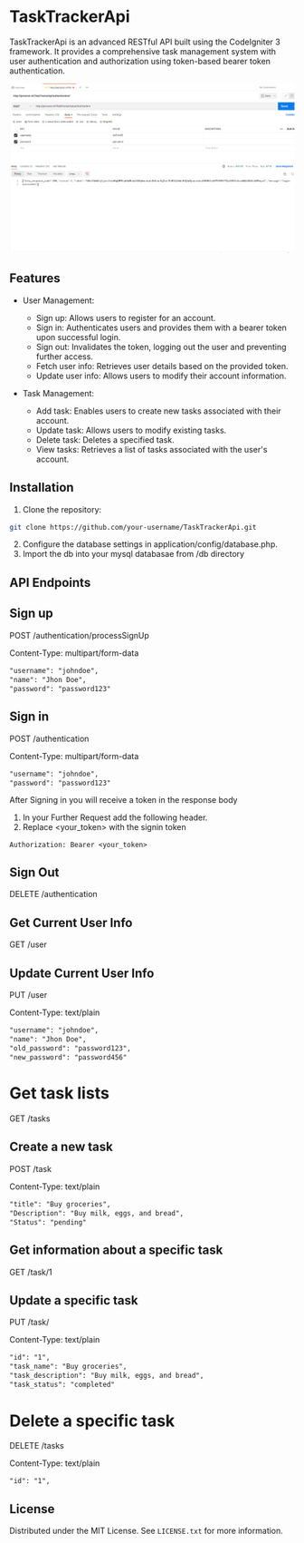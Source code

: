# TaskTrackerApi

TaskTrackerApi is an advanced RESTful API built using the CodeIgniter 3 framework. It provides a comprehensive task management system with user authentication and authorization using token-based bearer token authentication.

![Screenshot-20230513172045-1471x872.png](showcase%2FScreenshot-20230513172045-1471x872.png)

## Features

- User Management:
    - Sign up: Allows users to register for an account.
    - Sign in: Authenticates users and provides them with a bearer token upon successful login.
    - Sign out: Invalidates the token, logging out the user and preventing further access.
    - Fetch user info: Retrieves user details based on the provided token.
    - Update user info: Allows users to modify their account information.

- Task Management:
    - Add task: Enables users to create new tasks associated with their account.
    - Update task: Allows users to modify existing tasks.
    - Delete task: Deletes a specified task.
    - View tasks: Retrieves a list of tasks associated with the user's account.

## Installation

1. Clone the repository:

```bash
git clone https://github.com/your-username/TaskTrackerApi.git
```

2. Configure the database settings in application/config/database.php.
3. Import the db into your mysql databasae from /db directory


## API Endpoints

## Sign up
POST /authentication/processSignUp

Content-Type: multipart/form-data
```
"username": "johndoe",
"name": "Jhon Doe",
"password": "password123"
```

## Sign in
POST /authentication 

Content-Type: multipart/form-data
```
"username": "johndoe",
"password": "password123"
```

After Signing in you will receive a token in the response body

1. In your Further Request add the following header.
2. Replace <your_token> with the signin token
```
Authorization: Bearer <your_token>
```

## Sign Out
DELETE /authentication

## Get Current User Info
GET /user

## Update Current User Info
PUT /user

Content-Type: text/plain
```
"username": "johndoe",
"name": "Jhon Doe",
"old_password": "password123",
"new_password": "password456"
```

# Get task lists
GET /tasks

## Create a new task
POST /task

Content-Type: text/plain
```
"title": "Buy groceries",
"Description": "Buy milk, eggs, and bread",
"Status": "pending"
```

## Get information about a specific task
GET /task/1

## Update a specific task
PUT /task/

Content-Type: text/plain
```
"id": "1",
"task_name": "Buy groceries",
"task_description": "Buy milk, eggs, and bread",
"task_status": "completed"
```

# Delete a specific task
DELETE /tasks

Content-Type: text/plain
```
"id": "1",
```

<!-- LICENSE -->
## License

Distributed under the MIT License. See `LICENSE.txt` for more information.
